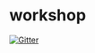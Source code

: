 # workshop

[![Gitter](https://badges.gitter.im/meruvian/workshop.svg)](https://gitter.im/meruvian/workshop?utm_source=badge&utm_medium=badge&utm_campaign=pr-badge&utm_content=badge)